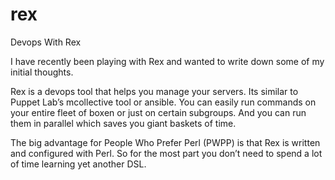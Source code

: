 rex
===

Devops With Rex

I have recently been playing with Rex and wanted to write down some of my initial thoughts.

Rex is a devops tool that helps you manage your servers. Its similar to Puppet Lab’s mcollective tool or ansible. You can easily run commands on your entire fleet of boxen or just on certain subgroups. And you can run them in parallel which saves you giant baskets of time.

The big advantage for People Who Prefer Perl (PWPP) is that Rex is written and configured with Perl. So for the most part you don’t need to spend a lot of time learning yet another DSL.


